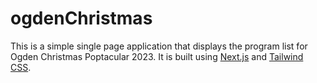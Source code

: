 # ogdenChristmas

This is a simple single page application that displays the program list for Ogden Christmas Poptacular 2023. It is built using [Next.js](https://nextjs.org/) and [Tailwind CSS](https://tailwindcss.com/).